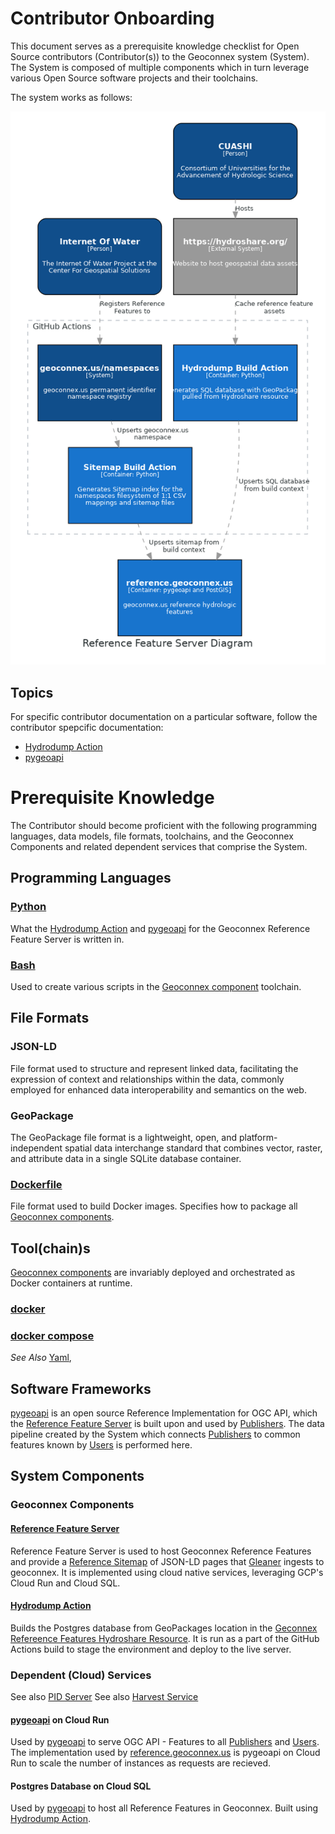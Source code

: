 # Contributor Onboarding
This document serves as a prerequisite knowledge checklist for Open Source contributors (Contributor(s)) to the Geoconnex system (System). The System is composed of multiple components which in turn leverage various Open Source software projects and their toolchains.

The system works as follows:

![reference-server](/docs/img/reference_feature_server_diagram.png)

## Topics
For specific contributor documentation on a particular software, follow the contributor spepcific documentation:
- [Hydrodump Action](./hydrodump.md)
- [pygeoapi](./pygeoapi.md)

# Prerequisite Knowledge

The Contributor should become proficient with the following programming languages, data models, file formats, toolchains, and the Geoconnex Components and related dependent services that comprise the System.

## Programming Languages

### [Python](https://python.org)
What the [Hydrodump Action](https://github.com/cgs-earth/hydrodump-action) and [pygeoapi](https://github.com/geopython/pygeoapi) for the Geoconnex Reference Feature Server is written in.

### [Bash](https://www.gnu.org/software/bash/manual/bash.html)
Used to create various scripts in the [Geoconnex component](#geoconnex-components) toolchain.

## File Formats

### JSON-LD
File format used to structure and represent linked data, facilitating the expression of context and relationships within the data, commonly employed for enhanced data interoperability and semantics on the web.

### GeoPackage
The GeoPackage file format is a lightweight, open, and platform-independent spatial data interchange standard that combines vector, raster, and attribute data in a single SQLite database container.

### [Dockerfile](https://docs.docker.com/engine/reference/builder/) 
File format used to build Docker images. Specifies how to package all [Geoconnex components](#geoconnex-components).

## Tool(chain)s

[Geoconnex components](#geoconnex-components) are invariably deployed and orchestrated as Docker containers at runtime. 

### [docker](https://docs.docker.com/engine/reference/commandline/cli/) 
### [docker compose](https://docs.docker.com/compose/)
*See Also* [Yaml](#yaml), 

## Software Frameworks

[pygeoapi](https://pygeoapi.io/) is an open source Reference Implementation for OGC API, which the [Reference Feature Server](#reference-feature-server) is built upon and used by [Publishers](https://github.com/internetofwater/harvest.geoconnex.us/blob/main/README.md#persona-publisher). The data pipeline created by the System which connects [Publishers](https://github.com/internetofwater/harvest.geoconnex.us/blob/main/README.md#persona-publisher) to common features known by [Users](https://github.com/internetofwater/harvest.geoconnex.us/blob/main/README.md#persona-user) is performed here.

## System Components 

### Geoconnex Components

#### [Reference Feature Server](https://github.com/internetofwater/reference.geoconnex.us) 

Reference Feature Server is used to host Geoconnex Reference Features and provide a [Reference Sitemap](https://reference.geoconnex.us/stac/sitemap) of JSON-LD pages that [Gleaner](https://github.com/gleanerio/gleaner) ingests to geoconnex. It is implemented using cloud native services, leveraging GCP's Cloud Run and Cloud SQL.

#### [Hydrodump Action](https://github.com/cgs-earth/hydrodump-action)

Builds the Postgres database from GeoPackages location in the [Geconnex Refereence Features Hydroshare Resource](https://www.hydroshare.org/resource/3295a17b4cc24d34bd6a5c5aaf753c50/). It is run as a part of the GitHub Actions build to stage the environment and deploy to the live server.

### Dependent (Cloud) Services 

See also [PID Server](https://github.com/internetofwater/pids.geoconnex.us)
See also [Harvest Service](https://github.com/internetofwater/harvest.geoconnex.us)

#### [pygeoapi](/pygeoapi.config.yml) on Cloud Run

Used by [pygeoapi](https://pygeoapi.io/) to serve OGC API - Features to all [Publishers](https://github.com/internetofwater/harvest.geoconnex.us/blob/main/README.md#persona-publisher) and [Users](https://github.com/internetofwater/harvest.geoconnex.us/blob/main/README.md#persona-publisher). The implementation used by [reference.geoconnex.us](https://pids.geoconnex.us) is pygeoapi on Cloud Run to scale the number of instances as requests are recieved.

#### Postgres Database on Cloud SQL

Used by [pygeoapi](https://pygeoapi.io/) to host all Reference Features in Geoconnex. Built using [Hydrodump Action](#hydrodump-action).
